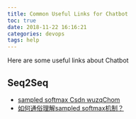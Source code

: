 ```yaml
---
title: Common Useful Links for Chatbot
toc: true
date: 2018-11-22 16:16:21
categories: devops
tags: help
---
```


Here are some useful links about Chatbot

<!-- more -->

## Seq2Seq

- [sampled softmax Csdn wuzqChom][1]
- [如何通俗理解sampled softmax机制？][2]

[1]: https://blog.csdn.net/wuzqChom/article/details/77073246
[2]: https://www.zhihu.com/question/62070907/answer/218745719






